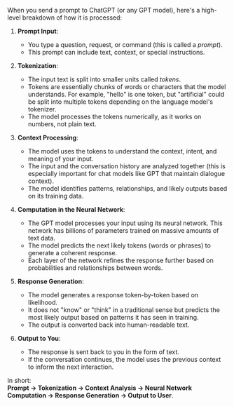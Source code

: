 When you send a prompt to ChatGPT (or any GPT model), here's a high-level breakdown of how it is processed:

1. **Prompt Input**:  
   - You type a question, request, or command (this is called a *prompt*).  
   - This prompt can include text, context, or special instructions.

2. **Tokenization**:  
   - The input text is split into smaller units called *tokens*.  
   - Tokens are essentially chunks of words or characters that the model understands. For example, "hello" is one token, but "artificial" could be split into multiple tokens depending on the language model's tokenizer.  
   - The model processes the tokens numerically, as it works on numbers, not plain text.

3. **Context Processing**:  
   - The model uses the tokens to understand the context, intent, and meaning of your input.  
   - The input and the conversation history are analyzed together (this is especially important for chat models like GPT that maintain dialogue context).  
   - The model identifies patterns, relationships, and likely outputs based on its training data.

4. **Computation in the Neural Network**:  
   - The GPT model processes your input using its neural network. This network has billions of parameters trained on massive amounts of text data.  
   - The model predicts the next likely tokens (words or phrases) to generate a coherent response.  
   - Each layer of the network refines the response further based on probabilities and relationships between words.

5. **Response Generation**:  
   - The model generates a response token-by-token based on likelihood.  
   - It does not "know" or "think" in a traditional sense but predicts the most likely output based on patterns it has seen in training.  
   - The output is converted back into human-readable text.

6. **Output to You**:  
   - The response is sent back to you in the form of text.  
   - If the conversation continues, the model uses the previous context to inform the next interaction.

In short:  
**Prompt → Tokenization → Context Analysis → Neural Network Computation → Response Generation → Output to User**.  
